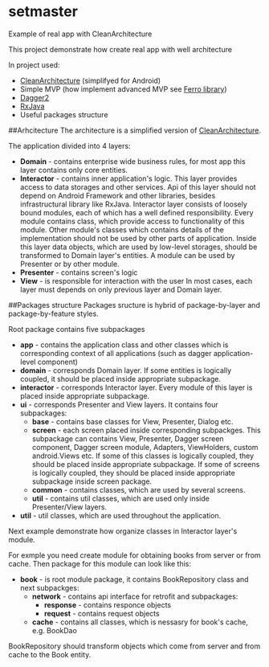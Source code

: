 # setmaster
Example of real app with CleanArchitecture

This project demonstrate how create real app with well architecture

In project used:
- [CleanArchitecture](https://8thlight.com/blog/uncle-bob/2012/08/13/the-clean-architecture.html) (simplifyed for Android)
- Simple MVP (how implement advanced MVP see [Ferro library](https://github.com/MaksTuev/ferro))
- [Dagger2](http://google.github.io/dagger/) 
- [RxJava](http://reactivex.io/)
- Useful packages structure

##Arhcitecture
The architecture is a simplified version of  [CleanArchitecture](https://8thlight.com/blog/uncle-bob/2012/08/13/the-clean-architecture.html).

The application divided into 4 layers:
- **Domain** - contains enterprise wide business rules, for most app this layer contains only core entities.
- **Interactor** - contains inner application's logic. This layer provides access to data storages and other services. Api of this layer should not depend on Android Framework and other libraries, besides infrastructural library like RxJava. Interactor layer consists of loosely bound modules, each of which has a well defined responsibility. Every module contains class, which provide access to functionality of this module. Other module's classes which contains details of the implementation should not be used by other parts of application. Inside this layer data objects, which are used by low-level storages, should be transformed to Domain layer's entities. A module can be used by Presenter or by other module. 
- **Presenter** - contains screen's logic
- **View** - is responsible for interaction with the user
In most cases, each layer must depends on only previous layer and Domain layer. 

##Packages structure
Packages sructure is hybrid of package-by-layer and package-by-feature styles.

Root package contains five subpackages
- **app** - contains the application class and other classes which is corresponding context of all applications (such as dagger application-level component)
- **domain** - corresponds Domain layer. If some entities is logically coupled, it should be placed inside appropriate subpackage.
- **interactor** - corresponds Interactor layer. Every module of this layer is placed inside appropriate subpackage.
- **ui** - corresponds Presenter and View layers. It contains four subpackages: 
  - **base** - contains base classes for View, Presenter, Dialog etc.
  - **screen** - each screen placed inside corresponding subpackges. This subpackage can contains View, Presenter, Dagger screen component, Dagger screen module, Adapters, ViewHolders, custom android.Views etc. If some of this classes is logically coupled, they should be placed inside appropriate subpackage. If some of screens is logically coupled, they should be placed inside appropriate subpackage inside screen package.
  - **common** - contains classes, which are used by several screens.
  - **util** - contains util classes, which are used only inside Presenter/View layers.
- **util** - util classes, which are used throughout the application.

Next example demonstrate how organize classes in Interactor layer's module.

For exmple you need create module for obtaining books from server or from cache. Then package for this module can look like this:
- **book** - is root module package, it contains BookRepository class and next subpackges:
  - **network** - contains api interface for retrofit and subpackages:
    - **response** - contains responce objects
    - **request** - contains request objects
  - **cache** - contains all classes, which is nessasry for book's cache, e.g. BookDao
  
BookRepository should transform objects which come from server and from cache to the Book entity.




